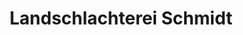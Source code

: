 ---
title: "Landschlachterei Schmidt"
url: /kummerfeld/landschlachterei-schmidt/
shop: Metzgerei
---
